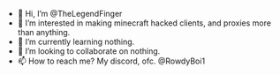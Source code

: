 - 👋 Hi, I’m @TheLegendFinger
- 👀 I’m interested in making minecraft hacked clients, and proxies more than anything.
- 🌱 I’m currently learning nothing.
- 💞️ I’m looking to collaborate on nothing.
- 📫 How to reach me? My discord, ofc. @RowdyBoi1

<!---
TheLegendFinger/TheLegendFinger is a ✨ special ✨ repository
--->
